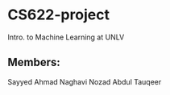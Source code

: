 # CS622-project
 Intro. to Machine Learning at UNLV
## Members:
 Sayyed Ahmad Naghavi Nozad
 Abdul Tauqeer
